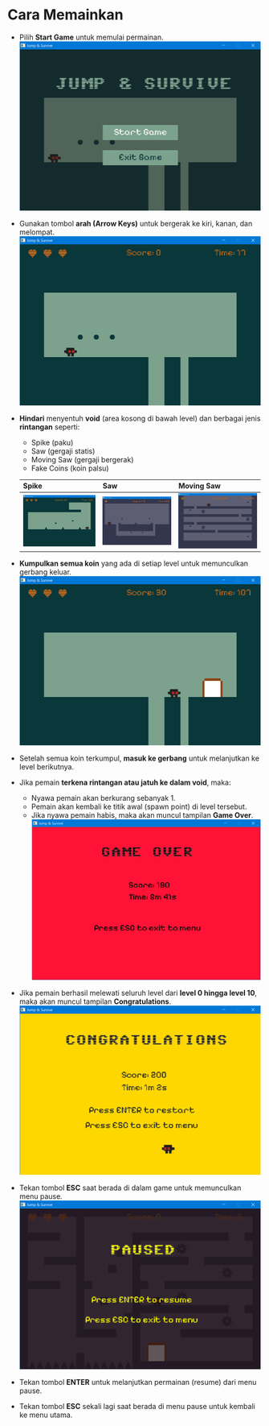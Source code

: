 # Cara Memainkan

* Pilih **Start Game** untuk memulai permainan.
  ![1742750654165](image/how-to-play/1742750654165.png)

* Gunakan tombol **arah (Arrow Keys)** untuk bergerak ke kiri, kanan, dan melompat.
  ![1742750741426](image/how-to-play/1742750741426.png)  

* **Hindari** menyentuh **void** (area kosong di bawah level) dan berbagai jenis **rintangan** seperti:
    * Spike (paku)
    * Saw (gergaji statis)
    * Moving Saw (gergaji bergerak)
    * Fake Coins (koin palsu)

    | Spike                                                 | Saw                                                   | Moving Saw                                            |
    | ----------------------------------------------------- | ----------------------------------------------------- | ----------------------------------------------------- |
    | ![1742750888400](image/how-to-play/1742750888400.png) | ![1742750952788](image/how-to-play/1742750952788.png) | ![1742751017288](image/how-to-play/1742751017288.png) |

* **Kumpulkan semua koin** yang ada di setiap level untuk memunculkan gerbang keluar.
  ![1742750836184](image/how-to-play/1742750836184.png)

* Setelah semua koin terkumpul, **masuk ke gerbang** untuk melanjutkan ke level berikutnya.
* Jika pemain **terkena rintangan atau jatuh ke dalam void**, maka:
    * Nyawa pemain akan berkurang sebanyak 1.
    * Pemain akan kembali ke titik awal (spawn point) di level tersebut.
    * Jika nyawa pemain habis, maka akan muncul tampilan **Game Over**.
      ![1742751075487](image/how-to-play/1742751075487.png)

* Jika pemain berhasil melewati seluruh level dari **level 0 hingga level 10**, maka akan muncul tampilan **Congratulations**.
  ![1742751605797](image/how-to-play/1742751605797.png)

* Tekan tombol **ESC** saat berada di dalam game untuk memunculkan menu pause.
  ![1742751686813](image/how-to-play/1742751686813.png)

* Tekan tombol **ENTER** untuk melanjutkan permainan (resume) dari menu pause.
* Tekan tombol **ESC** sekali lagi saat berada di menu pause untuk kembali ke menu utama.
